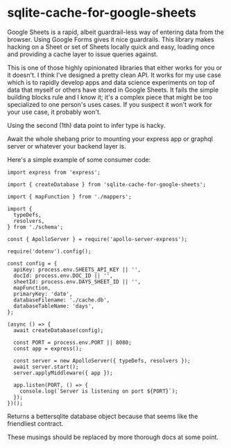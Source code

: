 
# sqlite-cache-for-google-sheets

Google Sheets is a rapid, albeit guardrail-less way of entering data from the browser. Using Google Forms gives it nice guardrails. This library makes hacking on a Sheet or set of Sheets locally quick and easy, loading once and providing a cache layer to issue queries against.

This is one of those highly opinionated libraries that either works for you or it doesn't. I think I've designed a pretty clean API. It works for my use case which is to rapidly develop apps and data science experiments on top of data that myself or others have stored in Google Sheets. It fails the simple building blocks rule and I know it; it's a complex piece that might be too specialized to one person's uses cases. If you suspect it won't work for your use case, it probably won't.

Using the second (1th) data point to infer type is hacky.

Await the whole shebang prior to mounting your express app or graphql server or whatever your backend layer is.

Here's a simple example of some consumer code:

```
import express from 'express';

import { createDatabase } from 'sqlite-cache-for-google-sheets';

import { mapFunction } from './mappers';

import {
  typeDefs,
  resolvers,
} from './schema';

const { ApolloServer } = require('apollo-server-express');

require('dotenv').config();

const config = {
  apiKey: process.env.SHEETS_API_KEY || '',
  docId: process.env.DOC_ID || '',
  sheetId: process.env.DAYS_SHEET_ID || '',
  mapFunction,
  primaryKey: 'date',
  databaseFilename: './cache.db',
  databaseTableName: 'days',
};

(async () => {
  await createDatabase(config);

  const PORT = process.env.PORT || 8080;
  const app = express();

  const server = new ApolloServer({ typeDefs, resolvers });
  await server.start();
  server.applyMiddleware({ app });

  app.listen(PORT, () => {
    console.log(`Server is listening on port ${PORT}`);
  });
})();

```

Returns a bettersqlite database object because that seems like the friendliest contract.

These musings should be replaced by more thorough docs at some point.
